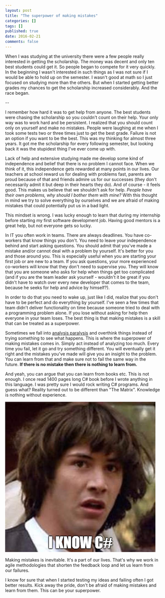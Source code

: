 ```yaml
---
layout: post
title: "The superpower of making mistakes"
categories: []
tags: []
published: true
date: 2016-02-21
comments: false
---
```


When I was studying at the university there were a few people really interested in getting the scholarship. The money was decent and only ten best students could get it. So people began to compete for it very quickly. In the beginning I wasn't interested in such things as I was not sure if I would be able to hold up on the semester. I wasn't good at math so I just focused on studying more than the others. But when I started getting better grades my chances to get the scholarship increased considerably. And the race began.

<span class="more">--</span>

I remember how hard it was to get help from anyone. The best students were chasing the scholarship so you couldn't count on their help. Your only way was to work hard and be persistent. I realized that you should count only on yourself and make no mistakes. People were laughing at me when I took some tests two or three times just to get the best grade. Failure is not an option if you want to be the best. This was my thinking for almost three years. It got me the scholarship for every following semester, but looking back it was the stupidest thing I've ever come up with.

Lack of help and extensive studying made me develop some kind of independence and belief that there is no problem I cannot face. When we think of it, this independence gets rewarded at many points in our lives. Our teachers at school reward us for dealing with problems fast, parents are proud because of that and friends admire us for our successes (they don't necessarily admit it but deep in their hearts they do). And of course - it feels good. This makes us believe that we shouldn't ask for help. *People have their own problems, why should I bother them with mine?* With this thought in mind we try to solve everything by ourselves and we are afraid of making mistakes that could potentially put us in a bad light.

This mindset is wrong. I was lucky enough to learn that during my internship before starting my first software development job. Having good mentors is a great help, but not everyone gets so lucky.

In IT you often work in teams. There are always deadlines. You have co-workers that know things you don't. You need to leave your independence behind and start asking questions. You should admit that you've made a mistake and/or cannot deal with a problem by yourself. It's better for you and those around you. This is especially useful when you are starting your first job or are new to a team. If you ask questions, your more experienced co-workers will know that they don't need to supervise you. They will know that you are someone who asks for help when things get too complicated (and if you are the team leader ask yourself - wouldn't it be great if you didn't have to watch over every new developer that comes to the team, because he seeks for help and advice by himself?).

In order to do that you need to wake up, just like I did, realize that you don't have to be perfect and do everything by yourself. I've seen a few times that team didn't deliver functionality on time because someone tried to deal with a programming problem alone. If you lose without asking for help then everyone in your team loses. The best thing is that making mistakes is a skill that can be treated as a superpower.

Sometimes we fall into [analysis paralysis](https://en.wikipedia.org/wiki/Analysis_paralysis) and overthink things instead of trying something to see what happens. This is where the superpower of making mistakes comes in. Simply act instead of analyzing too much. Every time you fail, let it go and try something different. You will eventually get it right and the mistakes you've made will give you an insight to the problem. You can learn from that and make sure not to fail the same way in the future. **If there is no mistake then there is nothing to learn from.**

And yeah, you can argue that you can learn from books etc. This is not enough. I once read 1400 pages long C# book before I wrote anything in this language. I was pretty sure I would rock writing C# programs. And guess what? Reality turned out to be different than "The Matrix". Knowledge is nothing without experience.

![I know C#](/img/keanucsharp.png)

Making mistakes is inevitable. It's a part of our lives. That's why we work in agile methodologies that shorten the feedback loop and let us learn from our failures.

I know for sure that when I started testing my ideas and failing often I got better results. Kick away the pride, don't be afraid of making mistakes and learn from them. This can be your superpower.
